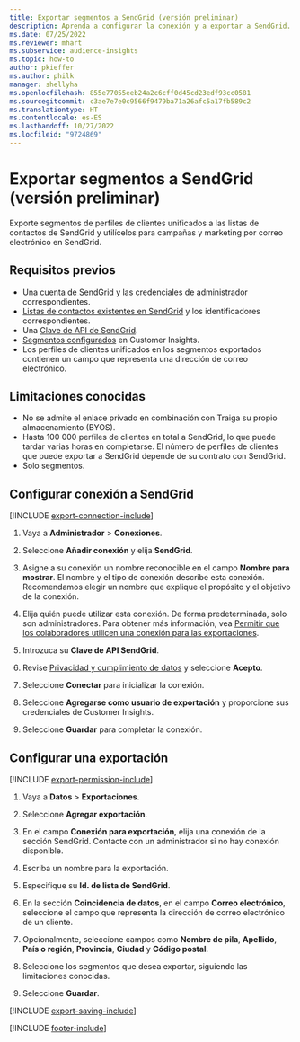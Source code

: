 ```yaml
---
title: Exportar segmentos a SendGrid (versión preliminar)
description: Aprenda a configurar la conexión y a exportar a SendGrid.
ms.date: 07/25/2022
ms.reviewer: mhart
ms.subservice: audience-insights
ms.topic: how-to
author: pkieffer
ms.author: philk
manager: shellyha
ms.openlocfilehash: 855e77055eeb24a2c6cff0d45cd23edf93cc0581
ms.sourcegitcommit: c3ae7e7e0c9566f9479ba71a26afc5a17fb589c2
ms.translationtype: HT
ms.contentlocale: es-ES
ms.lasthandoff: 10/27/2022
ms.locfileid: "9724869"
---
```

# <a name="export-segments-to-sendgrid-preview"></a>Exportar segmentos a SendGrid (versión preliminar)

Exporte segmentos de perfiles de clientes unificados a las listas de contactos de SendGrid y utilícelos para campañas y marketing por correo electrónico en SendGrid.

## <a name="prerequisites"></a>Requisitos previos

- Una [cuenta de SendGrid](https://sendgrid.com/) y las credenciales de administrador correspondientes.
- [Listas de contactos existentes en SendGrid](https://sendgrid.com/docs/ui/managing-contacts/create-and-manage-contacts/#manage-contacts) y los identificadores correspondientes.
- Una [Clave de API de SendGrid](https://sendgrid.com/docs/ui/account-and-settings/api-keys/).
- [Segmentos configurados](segments.md) en Customer Insights.
- Los perfiles de clientes unificados en los segmentos exportados contienen un campo que representa una dirección de correo electrónico.

## <a name="known-limitations"></a>Limitaciones conocidas

- No se admite el enlace privado en combinación con Traiga su propio almacenamiento (BYOS).
- Hasta 100 000 perfiles de clientes en total a SendGrid, lo que puede tardar varias horas en completarse. El número de perfiles de clientes que puede exportar a SendGrid depende de su contrato con SendGrid.
- Solo segmentos.

## <a name="set-up-connection-to-sendgrid"></a>Configurar conexión a SendGrid

[!INCLUDE [export-connection-include](includes/export-connection-admn.md)]

1. Vaya a **Administrador** > **Conexiones**.

1. Seleccione **Añadir conexión** y elija **SendGrid**.

1. Asigne a su conexión un nombre reconocible en el campo **Nombre para mostrar**. El nombre y el tipo de conexión describe esta conexión. Recomendamos elegir un nombre que explique el propósito y el objetivo de la conexión.

1. Elija quién puede utilizar esta conexión. De forma predeterminada, solo son administradores. Para obtener más información, vea [Permitir que los colaboradores utilicen una conexión para las exportaciones](connections.md#allow-contributors-to-use-a-connection-for-exports).

1. Introzuca su **Clave de API SendGrid**.

1. Revise [Privacidad y cumplimiento de datos](connections.md#data-privacy-and-compliance) y seleccione **Acepto**.

1. Seleccione **Conectar** para inicializar la conexión.

1. Seleccione **Agregarse como usuario de exportación** y proporcione sus credenciales de Customer Insights.

1. Seleccione **Guardar** para completar la conexión.

## <a name="configure-an-export"></a>Configurar una exportación

[!INCLUDE [export-permission-include](includes/export-permission.md)]

1. Vaya a **Datos** > **Exportaciones**.

1. Seleccione **Agregar exportación**.

1. En el campo **Conexión para exportación**, elija una conexión de la sección SendGrid. Contacte con un administrador si no hay conexión disponible.

1. Escriba un nombre para la exportación.

1. Especifique su **Id. de lista de SendGrid**.

1. En la sección **Coincidencia de datos**, en el campo **Correo electrónico**, seleccione el campo que representa la dirección de correo electrónico de un cliente.

1. Opcionalmente, seleccione campos como **Nombre de pila**, **Apellido**, **País o región**, **Provincia**, **Ciudad** y **Código postal**.

1. Seleccione los segmentos que desea exportar, siguiendo las limitaciones conocidas.

1. Seleccione **Guardar**.

[!INCLUDE [export-saving-include](includes/export-saving.md)]

[!INCLUDE [footer-include](includes/footer-banner.md)]
